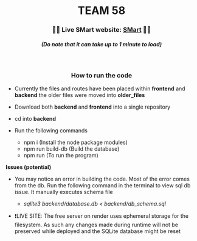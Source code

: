 <h1 align="center">TEAM 58</h1>

<h3 align="center">🔴🚨 Live SMart website: <a href="https://smart-k1xu.onrender.com/">SMart</a> 🚨🔴</h3>
<h5 align="center"><em>(Do note that it can take up to 1 minute to load)</em> </h5>

<br>

<h3 align="center">How to run the code</h3>

- Currently the files and routes have been placed within **frontend** and **backend** the older files were moved into **older_files**

- Download both **backend** and **frontend** into a single repository
- cd into **backend**
  
- Run the following commands 
  - npm i (Install the node package modules)
  - npm run build-db (Build the database)
  - npm run (To run the program)
    
**Issues (potential)**
- You may notice an error in building the code. Most of the error comes from the db. Run the following command in the terminal to view sql db issue. It manually executes schema file
  - *sqlite3 backend/database.db < backend/db_schema.sql*


- ❗LIVE SITE: The free server on render uses ephemeral storage for the filesystem. As such any changes made during runtime will not be preserved while deployed and the SQLite database might be reset 


